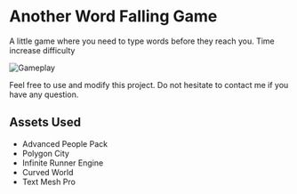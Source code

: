 # Another Word Falling Game

A little game where you need to type words before they reach you. Time increase difficulty 

![Gameplay](https://imgur.com/a/Kljcfey.gif)

Feel free to use and modify this project. 
Do not hesitate to contact me if you have any question.

## Assets Used

 - Advanced People Pack
 - Polygon City
 - Infinite Runner Engine
 - Curved World
 - Text Mesh Pro
